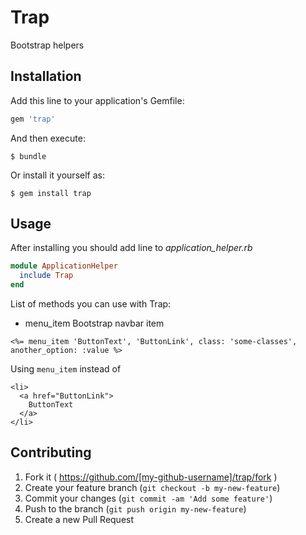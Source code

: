 # Trap

Bootstrap helpers

## Installation

Add this line to your application's Gemfile:

```ruby
gem 'trap'
```

And then execute:

    $ bundle

Or install it yourself as:

    $ gem install trap

## Usage

After installing you should add line to *application_helper.rb*

```ruby
module ApplicationHelper
  include Trap
end
```

List of methods you can use with Trap:

* menu_item
Bootstrap navbar item

```erb
<%= menu_item 'ButtonText', 'ButtonLink', class: 'some-classes', another_option: :value %>
```

Using `menu_item` instead of

```
<li>
  <a href="ButtonLink">
    ButtonText
  </a>
</li>
```

## Contributing

1. Fork it ( https://github.com/[my-github-username]/trap/fork )
2. Create your feature branch (`git checkout -b my-new-feature`)
3. Commit your changes (`git commit -am 'Add some feature'`)
4. Push to the branch (`git push origin my-new-feature`)
5. Create a new Pull Request
